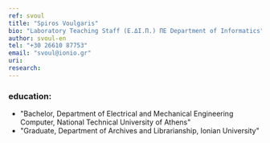 ```yaml
---
ref: svoul
title: "Spiros Voulgaris"
bio: "Laboratory Teaching Staff (Ε.ΔΙ.Π.) ΠΕ Department of Informatics"
author: svoul-en
tel: "+30 26610 87753"
email: "svoul@ionio.gr"
uri:
research:
---
```


### education:
  - "Bachelor, Department of Electrical and Mechanical Engineering Computer, National Technical University of Athens"
  - "Graduate, Department of Archives and Librarianship, Ionian University"
